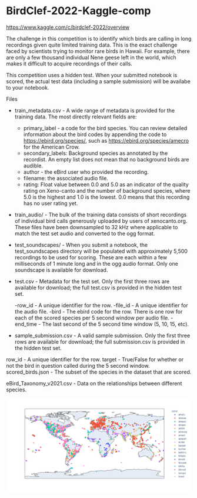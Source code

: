 # BirdClef-2022-Kaggle-comp

https://www.kaggle.com/c/birdclef-2022/overview

The challenge in this competition is to identify which birds are calling in long recordings given quite limited training data. This is the exact challenge faced by scientists trying to monitor rare birds in Hawaii. For example, there are only a few thousand individual Nene geese left in the world, which makes it difficult to acquire recordings of their calls.

This competition uses a hidden test. When your submitted notebook is scored, the actual test data (including a sample submission) will be availabe to your notebook.

Files
- train_metadata.csv - A wide range of metadata is provided for the training data. The most directly relevant fields are:

  - primary_label - a code for the bird species. You can review detailed information about the bird codes by appending the code to https://ebird.org/species/, such as https://ebird.org/species/amecro for the American Crow.
  - secondary_labels: Background species as annotated by the recordist. An empty list does not mean that no background birds are audible.
  - author - the eBird user who provided the recording.
  - filename: the associated audio file.
  - rating: Float value between 0.0 and 5.0 as an indicator of the quality rating on Xeno-canto and the number of background species, where 5.0 is the highest and 1.0 is the lowest. 0.0 means that this recording has no user rating yet.
- train_audio/ - The bulk of the training data consists of short recordings of individual bird calls generously uploaded by users of xenocanto.org. These files have been downsampled to 32 kHz where applicable to match the test set audio and converted to the ogg format.

- test_soundscapes/ - When you submit a notebook, the test_soundscapes directory will be populated with approximately 5,500 recordings to be used for scoring. These are each within a few milliseconds of 1 minute long and in the ogg audio format. Only one soundscape is available for download.

- test.csv - Metadata for the test set. Only the first three rows are available for download; the full test.csv is provided in the hidden test set.

  -row_id - A unique identifier for the row.
  -file_id - A unique identifier for the audio file.
  -bird - The ebird code for the row. There is one row for each of the scored species per 5 second window per audio file.
  -end_time - The last second of the 5 second time window (5, 10, 15, etc).
- sample_submission.csv - A valid sample submission. Only the first three rows are available for download; the full submission.csv is provided in the hidden test set.

row_id - A unique identifier for the row.
target - True/False for whether or not the bird in question called during the 5 second window.
scored_birds.json - The subset of the species in the dataset that are scored.

eBird_Taxonomy_v2021.csv - Data on the relationships between different species.

![alt text](/newplot.png)
